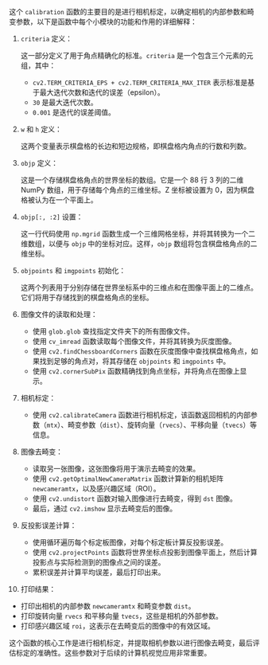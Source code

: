 这个 `calibration` 函数的主要目的是进行相机标定，以确定相机的内部参数和畸变参数，以下是函数中每个小模块的功能和作用的详细解释：

1. `criteria` 定义：
   
   这一部分定义了用于角点精确化的标准。`criteria` 是一个包含三个元素的元组，其中：
   - `cv2.TERM_CRITERIA_EPS + cv2.TERM_CRITERIA_MAX_ITER` 表示标准是基于最大迭代次数和迭代的误差（epsilon）。
   - `30` 是最大迭代次数。
   - `0.001` 是迭代的误差阈值。

2. `w` 和 `h` 定义：
   
   这两个变量表示棋盘格的长边和短边规格，即棋盘格内角点的行数和列数。

3. `objp` 定义：

   这是一个存储棋盘格角点的世界坐标的数组。它是一个 88 行 3 列的二维 NumPy 数组，用于存储每个角点的三维坐标。Z 坐标被设置为 0，因为棋盘格被认为在一个平面上。

4. `objp[:, :2]` 设置：

   这一行代码使用 `np.mgrid` 函数生成一个三维网格坐标，并将其转换为一个二维数组，以便与 `objp` 中的坐标对应。这样，`objp` 数组将包含棋盘格角点的二维坐标。

5. `objpoints` 和 `imgpoints` 初始化：

   这两个列表用于分别存储在世界坐标系中的三维点和在图像平面上的二维点。它们将用于存储找到的棋盘格角点的坐标。

6. 图像文件的读取和处理：

   - 使用 `glob.glob` 查找指定文件夹下的所有图像文件。
   - 使用 `cv_imread` 函数读取每个图像文件，并将其转换为灰度图像。
   - 使用 `cv2.findChessboardCorners` 函数在灰度图像中查找棋盘格角点，如果找到足够的角点对，将其存储在 `objpoints` 和 `imgpoints` 中。
   - 使用 `cv2.cornerSubPix` 函数精确找到角点坐标，并将角点在图像上显示。

7. 相机标定：

   - 使用 `cv2.calibrateCamera` 函数进行相机标定，该函数返回相机的内部参数（`mtx`）、畸变参数（`dist`）、旋转向量（`rvecs`）、平移向量（`tvecs`）等信息。

8. 图像去畸变：

   - 读取另一张图像，这张图像将用于演示去畸变的效果。
   - 使用 `cv2.getOptimalNewCameraMatrix` 函数计算新的相机矩阵 `newcameramtx`，以及感兴趣区域（ROI）。
   - 使用 `cv2.undistort` 函数对输入图像进行去畸变，得到 `dst` 图像。
   - 最后，通过 `cv2.imshow` 显示去畸变后的图像。

9. 反投影误差计算：

   - 使用循环遍历每个标定板图像，对每个标定板计算反投影误差。
   - 使用 `cv2.projectPoints` 函数将世界坐标点投影到图像平面上，然后计算投影点与实际检测到的图像点之间的误差。
   - 累积误差并计算平均误差，最后打印出来。

10. 打印结果：

   - 打印出相机的内部参数 `newcameramtx` 和畸变参数 `dist`。
   - 打印旋转向量 `rvecs` 和平移向量 `tvecs`，这些是相机的外部参数。
   - 打印感兴趣区域 `roi`，这表示在去畸变后的图像中的有效区域。

这个函数的核心工作是进行相机标定，并提取相机参数以进行图像去畸变，最后评估标定的准确性。这些参数对于后续的计算机视觉应用非常重要。